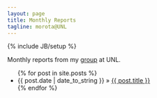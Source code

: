 ```yaml
---
layout: page
title: Monthly Reports 
tagline: morota@UNL
---
```

{% include JB/setup %}

Monthly reports from my [group](http://morotalab.org) at UNL. 

<ul class="posts">
  {% for post in site.posts %}
    <li><span>{{ post.date | date_to_string }}</span> &raquo; <a href="{{ BASE_PATH }}{{ post.url }}">{{ post.title }}</a></li>
  {% endfor %}
</ul>


